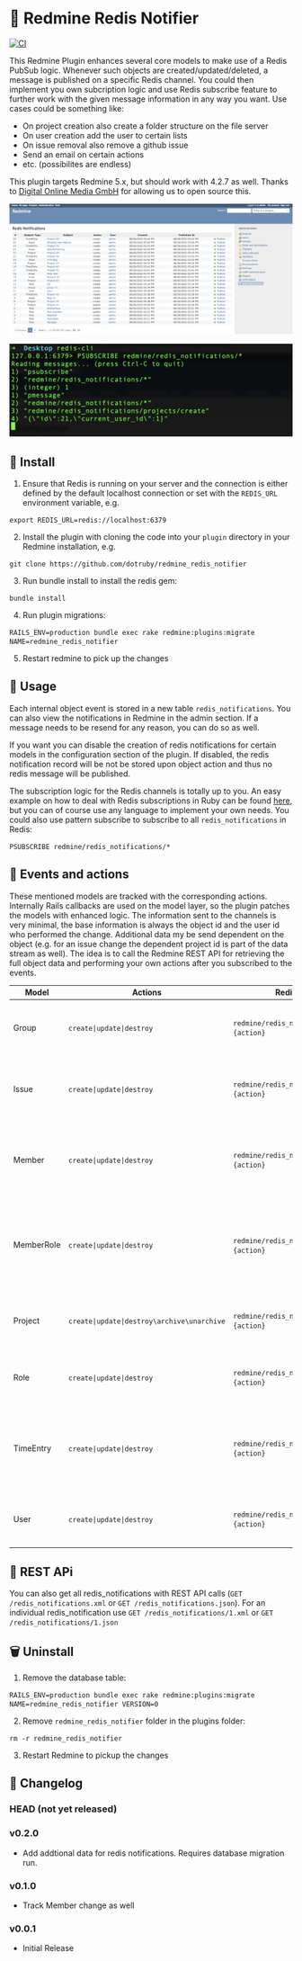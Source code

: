 # 📣 Redmine Redis Notifier
[![CI](https://github.com/dotruby/redmine_redis_notifier/actions/workflows/ci.yml/badge.svg)](https://github.com/dotruby/redmine_redis_notifier/actions/workflows/ci.yml)

This Redmine Plugin enhances several core models to make use of a Redis PubSub logic. Whenever such objects are created/updated/deleted, a message is published on a specific Redis channel. You could then implement you own subcription logic and use Redis subscribe feature to further work with the given message information in any way you want. Use cases could be something like:

* On project creation also create a folder structure on the file server
* On user creation add the user to certain lists
* On issue removal also remove a github issue
* Send an email on certain actions
* etc. (possibilites are endless)

This plugin targets Redmine 5.x, but should work with 4.2.7 as well. Thanks to [Digital Online Media GmbH](https://www.dom.de) for allowing us to open source this.

![Screenshot index page](screenshots/index_page.png)

![Screenshot redis subscribe](screenshots/redis_subscribe.png)

## 🚀 Install

1. Ensure that Redis is running on your server and the connection is either defined by the default localhost connection or set with the `REDIS_URL` environment variable, e.g.
```
export REDIS_URL=redis://localhost:6379
```

2. Install the plugin with cloning the code into your `plugin` directory in your Redmine installation, e.g.
```
git clone https://github.com/dotruby/redmine_redis_notifier
```

3. Run bundle install to install the redis gem:
```
bundle install
```

4. Run plugin migrations:
```
RAILS_ENV=production bundle exec rake redmine:plugins:migrate NAME=redmine_redis_notifier
```

5. Restart redmine to pick up the changes

## 📝 Usage

Each internal object event is stored in a new table `redis_notifications`. You can also view the notifications in Redmine in the admin section. If a message needs to be resend for any reason, you can do so as well.

If you want you can disable the creation of redis notifications for certain models in the configuration section of the plugin. If disabled, the redis notification record will be not be stored upon object action and thus no redis message will be published.

The subscription logic for the Redis channels is totally up to you. An easy example on how to deal with Redis subscriptions in Ruby can be found [here](https://github.com/redis/redis-rb/blob/master/examples/pubsub.rb), but you can of course use any language to implement your own needs. You could also use pattern subscribe to subscribe to all `redis_notifications` in Redis:
```
PSUBSCRIBE redmine/redis_notifications/*
```

## 🤖 Events and actions

These mentioned models are tracked with the corresponding actions. Internally Rails callbacks are used on the model layer, so the plugin patches the models with enhanced logic. The information sent to the channels is very minimal, the base information is always the object id and the user id who performed the change. Additional data my be send dependent on the object (e.g. for an issue change the dependent project id is part of the data stream as well). The idea is to call the Redmine REST API for retrieving the full object data and performing your own actions after you subscribed to the events.

<table>
<thead>
<tr>
<th>Model</th>
<th>Actions</th>
<th>Redis publish channel</th>
<th>Message Data</th>
</tr>
</thead>
<tbody>
<tr>
<td>Group</td>
<td><code>create|update|destroy</code></td>
<td><code>redmine/redis_notifications/groups/#{action}</code></td>
<td>

```json
{
  "id": 1,
  "current_user_id": 1
}
```

</td>
</tr>
<tr>
<td>Issue</td>
<td><code>create|update|destroy</code></td>
<td><code>redmine/redis_notifications/issues/#{action}</code></td>
<td>

```json
{
  "id": 1,
  "current_user_id": 1,
  "project_id": 1
}
```

</td>
</tr>
</tr>
<tr>
<td>Member</td>
<td><code>create|update|destroy</code></td>
<td><code>redmine/redis_notifications/members/#{action}</code></td>
<td>

```json
{
  "id": 1,
  "current_user_id": 1,
  "project_id": 1,
  "user_id": 1
}
```

</td>
</tr>
</tr>
<tr>
<td>MemberRole</td>
<td><code>create|update|destroy</code></td>
<td><code>redmine/redis_notifications/member_roles/#{action}</code></td>
<td>

```json
{
  "id": 1,
  "current_user_id": 1,
  "member_id": 1,
  "role_id": 1,
  "project_id": 1,
  "user_id": 1
}
```

</td>
</tr>
</tr>
<tr>
<td>Project</td>
<td><code>create|update|destroy\archive\unarchive</code></td>
<td><code>redmine/redis_notifications/projects/#{action}</code></td>
<td>

```json
{
  "id": 1,
  "current_user_id": 1
}
```

</td>
</tr>
</tr>
<tr>
<td>Role</td>
<td><code>create|update|destroy</code></td>
<td><code>redmine/redis_notifications/roles/#{action}</code></td>
<td>

```json
{
  "id": 1,
  "current_user_id": 1
}
```

</td>
</tr>
</tr>
<tr>
<td>TimeEntry</td>
<td><code>create|update|destroy</code></td>
<td><code>redmine/redis_notifications/time_entries/#{action}</code></td>
<td>

```json
{
  "id": 1,
  "current_user_id": 1,
  "project_id": 6,
  "issue_id": 15,
  "user_id": 1
}
```

</td>
</tr>
</tr>
<tr>
<td>User</td>
<td><code>create|update|destroy</code></td>
<td><code>redmine/redis_notifications/users/#{action}</code></td>
<td>

```json
{
  "id": 1,
  "current_user_id": 1
}
```

</td>
</tr>
</tr>
</tbody>
</table>

## 🚛 REST APi

You can also get all redis_notifications with REST API calls (`GET /redis_notifications.xml` or `GET /redis_notifications.json`). For an  individual redis_notification use `GET /redis_notifications/1.xml` or `GET /redis_notifications/1.json`

## 🗑️ Uninstall

1. Remove the database table:
```
RAILS_ENV=production bundle exec rake redmine:plugins:migrate NAME=redmine_redis_notifier VERSION=0
```
2. Remove `redmine_redis_notifier` folder in the plugins folder:
```
rm -r redmine_redis_notifier
```
3. Restart Redmine to pickup the changes


## 📙 Changelog
### HEAD (not yet released)

### v0.2.0
* Add addtional data for redis notifications. Requires database migration run.

### v0.1.0
* Track Member change as well

### v0.0.1
* Initial Release
